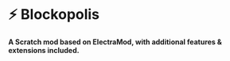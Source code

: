 # ⚡ Blockopolis

**A Scratch mod based on ElectraMod, with additional features & extensions included.**

